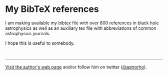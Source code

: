 My BibTeX references
======================

I am making available my bibtex file with over 800 references in black hole astrophysics as well as an auxiliary tex file with abbreviations of common astrophysics journals. 

I hope this is useful to somebody.

&nbsp;

---

[Visit the author's web page](http://rodrigonemmen.com/) and/or follow him on twitter ([@astrorho](https://twitter.com/astrorho)).

